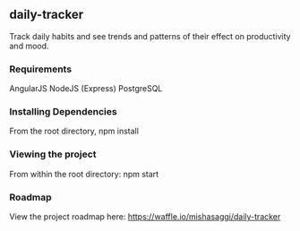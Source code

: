 ## daily-tracker

Track daily habits and see trends and patterns of their effect on productivity and mood.

### Requirements

AngularJS
NodeJS (Express)
PostgreSQL

### Installing Dependencies

From the root directory, npm install

### Viewing the project

From within the root directory:
npm start

### Roadmap

View the project roadmap here:
https://waffle.io/mishasaggi/daily-tracker
